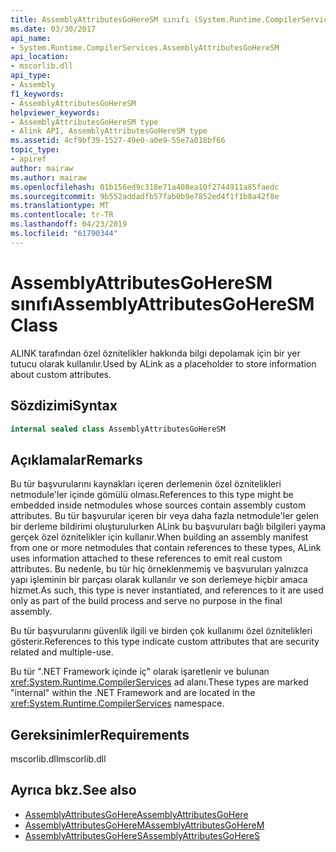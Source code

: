 ```yaml
---
title: AssemblyAttributesGoHereSM sınıfı (System.Runtime.CompilerServices)
ms.date: 03/30/2017
api_name:
- System.Runtime.CompilerServices.AssemblyAttributesGoHereSM
api_location:
- mscorlib.dll
api_type:
- Assembly
f1_keywords:
- AssemblyAttributesGoHereSM
helpviewer_keywords:
- AssemblyAttributesGoHereSM type
- Alink API, AssemblyAttributesGoHereSM type
ms.assetid: 4cf9bf39-1527-49e0-a0e9-55e7a018bf66
topic_type:
- apiref
author: mairaw
ms.author: mairaw
ms.openlocfilehash: 01b156ed9c318e71a408ea10f2744911a85faedc
ms.sourcegitcommit: 9b552addadfb57fab0b9e7852ed4f1f1b8a42f8e
ms.translationtype: MT
ms.contentlocale: tr-TR
ms.lasthandoff: 04/23/2019
ms.locfileid: "61790344"
---
```

# <a name="assemblyattributesgoheresm-class"></a><span data-ttu-id="c8b87-102">AssemblyAttributesGoHereSM sınıfı</span><span class="sxs-lookup"><span data-stu-id="c8b87-102">AssemblyAttributesGoHereSM Class</span></span>

<span data-ttu-id="c8b87-103">ALINK tarafından özel öznitelikler hakkında bilgi depolamak için bir yer tutucu olarak kullanılır.</span><span class="sxs-lookup"><span data-stu-id="c8b87-103">Used by ALink as a placeholder to store information about custom attributes.</span></span>

## <a name="syntax"></a><span data-ttu-id="c8b87-104">Sözdizimi</span><span class="sxs-lookup"><span data-stu-id="c8b87-104">Syntax</span></span>

```csharp
internal sealed class AssemblyAttributesGoHereSM
```

## <a name="remarks"></a><span data-ttu-id="c8b87-105">Açıklamalar</span><span class="sxs-lookup"><span data-stu-id="c8b87-105">Remarks</span></span>

<span data-ttu-id="c8b87-106">Bu tür başvurularını kaynakları içeren derlemenin özel öznitelikleri netmodule'ler içinde gömülü olması.</span><span class="sxs-lookup"><span data-stu-id="c8b87-106">References to this type might be embedded inside netmodules whose sources contain assembly custom attributes.</span></span> <span data-ttu-id="c8b87-107">Bu tür başvurular içeren bir veya daha fazla netmodule'ler gelen bir derleme bildirimi oluşturulurken ALink bu başvuruları bağlı bilgileri yayma gerçek özel öznitelikler için kullanır.</span><span class="sxs-lookup"><span data-stu-id="c8b87-107">When building an assembly manifest from one or more netmodules that contain references to these types, ALink uses information attached to these references to emit real custom attributes.</span></span> <span data-ttu-id="c8b87-108">Bu nedenle, bu tür hiç örneklenmemiş ve başvuruları yalnızca yapı işleminin bir parçası olarak kullanılır ve son derlemeye hiçbir amaca hizmet.</span><span class="sxs-lookup"><span data-stu-id="c8b87-108">As such, this type is never instantiated, and references to it are used only as part of the build process and serve no purpose in the final assembly.</span></span>

<span data-ttu-id="c8b87-109">Bu tür başvurularını güvenlik ilgili ve birden çok kullanımı özel öznitelikleri gösterir.</span><span class="sxs-lookup"><span data-stu-id="c8b87-109">References to this type indicate custom attributes that are security related and multiple-use.</span></span>

<span data-ttu-id="c8b87-110">Bu tür ".NET Framework içinde iç" olarak işaretlenir ve bulunan <xref:System.Runtime.CompilerServices> ad alanı.</span><span class="sxs-lookup"><span data-stu-id="c8b87-110">These types are marked "internal" within the .NET Framework and are located in the <xref:System.Runtime.CompilerServices> namespace.</span></span>

## <a name="requirements"></a><span data-ttu-id="c8b87-111">Gereksinimler</span><span class="sxs-lookup"><span data-stu-id="c8b87-111">Requirements</span></span>

<span data-ttu-id="c8b87-112">mscorlib.dll</span><span class="sxs-lookup"><span data-stu-id="c8b87-112">mscorlib.dll</span></span>

## <a name="see-also"></a><span data-ttu-id="c8b87-113">Ayrıca bkz.</span><span class="sxs-lookup"><span data-stu-id="c8b87-113">See also</span></span>

- [<span data-ttu-id="c8b87-114">AssemblyAttributesGoHere</span><span class="sxs-lookup"><span data-stu-id="c8b87-114">AssemblyAttributesGoHere</span></span>](assemblyattributesgohere.md)
- [<span data-ttu-id="c8b87-115">AssemblyAttributesGoHereM</span><span class="sxs-lookup"><span data-stu-id="c8b87-115">AssemblyAttributesGoHereM</span></span>](assemblyattributesgoherem.md)
- [<span data-ttu-id="c8b87-116">AssemblyAttributesGoHereS</span><span class="sxs-lookup"><span data-stu-id="c8b87-116">AssemblyAttributesGoHereS</span></span>](assemblyattributesgoheres.md)
